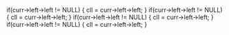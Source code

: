 if(curr->left->left != NULL)
{
cll = curr->left->left;
}
if(curr->left->left != NULL)
{
cll = curr->left->left;
}
if(curr->left->left != NULL)
{
cll = curr->left->left;
}
if(curr->left->left != NULL)
{
cll = curr->left->left;
}